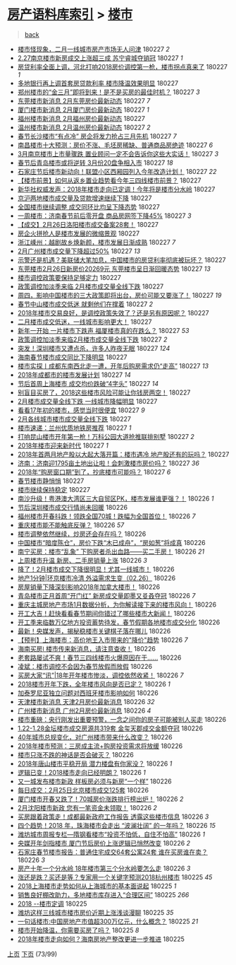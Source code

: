 [房产语料库索引](../../README.md)  > [楼市](楼市.md)
====
> [back](../README.md)

- [楼市怪现象，二月一线城市房产市场无人问津](http://jkwz.applinzi.com/ittc/7075103601267835915.html#%E6%A5%BC%E5%B8%82%E6%80%AA%E7%8E%B0%E8%B1%A1%EF%BC%8C%E4%BA%8C%E6%9C%88%E4%B8%80%E7%BA%BF%E5%9F%8E%E5%B8%82%E6%88%BF%E4%BA%A7%E5%B8%82%E5%9C%BA%E6%97%A0%E4%BA%BA%E9%97%AE%E6%B4%A5) 180227 *2* 
- [2.27南京楼市新房成交上涨超三成 苏宁睿城夺销冠](http://jkwz.applinzi.com/ittc/7074872112374613002.html#2.27%E5%8D%97%E4%BA%AC%E6%A5%BC%E5%B8%82%E6%96%B0%E6%88%BF%E6%88%90%E4%BA%A4%E4%B8%8A%E6%B6%A8%E8%B6%85%E4%B8%89%E6%88%90+%E8%8B%8F%E5%AE%81%E7%9D%BF%E5%9F%8E%E5%A4%BA%E9%94%80%E5%86%A0) 180227 *1* 
- [房贷利率全面上调，河北打响2018房价调控第一枪，楼市拐点真来了](http://jkwz.applinzi.com/ittc/7074851711770690571.html#%E6%88%BF%E8%B4%B7%E5%88%A9%E7%8E%87%E5%85%A8%E9%9D%A2%E4%B8%8A%E8%B0%83%EF%BC%8C%E6%B2%B3%E5%8C%97%E6%89%93%E5%93%8D2018%E6%88%BF%E4%BB%B7%E8%B0%83%E6%8E%A7%E7%AC%AC%E4%B8%80%E6%9E%AA%EF%BC%8C%E6%A5%BC%E5%B8%82%E6%8B%90%E7%82%B9%E7%9C%9F%E6%9D%A5%E4%BA%86) 180227 *1* 
- [多地银行再上调首套房贷款利率 楼市降温效果明显](http://jkwz.applinzi.com/ittc/7074849332509803536.html#%E5%A4%9A%E5%9C%B0%E9%93%B6%E8%A1%8C%E5%86%8D%E4%B8%8A%E8%B0%83%E9%A6%96%E5%A5%97%E6%88%BF%E8%B4%B7%E6%AC%BE%E5%88%A9%E7%8E%87+%E6%A5%BC%E5%B8%82%E9%99%8D%E6%B8%A9%E6%95%88%E6%9E%9C%E6%98%8E%E6%98%BE) 180227  
- [郑州楼市的“金三月”即将到来！是不是买房的最佳时机？](http://jkwz.applinzi.com/ittc/7074831041435272208.html#%E9%83%91%E5%B7%9E%E6%A5%BC%E5%B8%82%E7%9A%84%E2%80%9C%E9%87%91%E4%B8%89%E6%9C%88%E2%80%9D%E5%8D%B3%E5%B0%86%E5%88%B0%E6%9D%A5%EF%BC%81%E6%98%AF%E4%B8%8D%E6%98%AF%E4%B9%B0%E6%88%BF%E7%9A%84%E6%9C%80%E4%BD%B3%E6%97%B6%E6%9C%BA%EF%BC%9F) 180227 *3* 
- [东莞楼市新消息 2月东莞房价最新动态](http://jkwz.applinzi.com/ittc/7074827253932622864.html#%E4%B8%9C%E8%8E%9E%E6%A5%BC%E5%B8%82%E6%96%B0%E6%B6%88%E6%81%AF+2%E6%9C%88%E4%B8%9C%E8%8E%9E%E6%88%BF%E4%BB%B7%E6%9C%80%E6%96%B0%E5%8A%A8%E6%80%81) 180227 *7* 
- [厦门楼市新消息 2月厦门房价最新动态](http://jkwz.applinzi.com/ittc/7074827255119610896.html#%E5%8E%A6%E9%97%A8%E6%A5%BC%E5%B8%82%E6%96%B0%E6%B6%88%E6%81%AF+2%E6%9C%88%E5%8E%A6%E9%97%A8%E6%88%BF%E4%BB%B7%E6%9C%80%E6%96%B0%E5%8A%A8%E6%80%81) 180227 *1* 
- [福州楼市新消息 2月福州房价最新动态](http://jkwz.applinzi.com/ittc/7074827249729930250.html#%E7%A6%8F%E5%B7%9E%E6%A5%BC%E5%B8%82%E6%96%B0%E6%B6%88%E6%81%AF+2%E6%9C%88%E7%A6%8F%E5%B7%9E%E6%88%BF%E4%BB%B7%E6%9C%80%E6%96%B0%E5%8A%A8%E6%80%81) 180227  
- [温州楼市新消息 2月温州房价最新动态](http://jkwz.applinzi.com/ittc/7074827247209153542.html#%E6%B8%A9%E5%B7%9E%E6%A5%BC%E5%B8%82%E6%96%B0%E6%B6%88%E6%81%AF+2%E6%9C%88%E6%B8%A9%E5%B7%9E%E6%88%BF%E4%BB%B7%E6%9C%80%E6%96%B0%E5%8A%A8%E6%80%81) 180227 *2* 
- [春节长沙楼市“有点冷” 房企将发力抢占三月先机](http://jkwz.applinzi.com/ittc/7074823740930393099.html#%E6%98%A5%E8%8A%82%E9%95%BF%E6%B2%99%E6%A5%BC%E5%B8%82%E2%80%9C%E6%9C%89%E7%82%B9%E5%86%B7%E2%80%9D+%E6%88%BF%E4%BC%81%E5%B0%86%E5%8F%91%E5%8A%9B%E6%8A%A2%E5%8D%A0%E4%B8%89%E6%9C%88%E5%85%88%E6%9C%BA) 180227 *7* 
- [南昌楼市十大预测：房价不涨、毛坯房稀缺、普通商品房绝迹](http://jkwz.applinzi.com/ittc/7074815145346073617.html#%E5%8D%97%E6%98%8C%E6%A5%BC%E5%B8%82%E5%8D%81%E5%A4%A7%E9%A2%84%E6%B5%8B%EF%BC%9A%E6%88%BF%E4%BB%B7%E4%B8%8D%E6%B6%A8%E3%80%81%E6%AF%9B%E5%9D%AF%E6%88%BF%E7%A8%80%E7%BC%BA%E3%80%81%E6%99%AE%E9%80%9A%E5%95%86%E5%93%81%E6%88%BF%E7%BB%9D%E8%BF%B9) 180227 *6* 
- [3月南京楼市上市量骤跌 置业顾问一定不会告诉你这些大实话！](http://jkwz.applinzi.com/ittc/7074811865324848138.html#3%E6%9C%88%E5%8D%97%E4%BA%AC%E6%A5%BC%E5%B8%82%E4%B8%8A%E5%B8%82%E9%87%8F%E9%AA%A4%E8%B7%8C+%E7%BD%AE%E4%B8%9A%E9%A1%BE%E9%97%AE%E4%B8%80%E5%AE%9A%E4%B8%8D%E4%BC%9A%E5%91%8A%E8%AF%89%E4%BD%A0%E8%BF%99%E4%BA%9B%E5%A4%A7%E5%AE%9E%E8%AF%9D%EF%BC%81) 180227 *3* 
- [春节后青岛楼市或将逆转 3月份20盘争相入市](http://jkwz.applinzi.com/ittc/7074808837003805707.html#%E6%98%A5%E8%8A%82%E5%90%8E%E9%9D%92%E5%B2%9B%E6%A5%BC%E5%B8%82%E6%88%96%E5%B0%86%E9%80%86%E8%BD%AC+3%E6%9C%88%E4%BB%BD20%E7%9B%98%E4%BA%89%E7%9B%B8%E5%85%A5%E5%B8%82) 180227 *18* 
- [石家庄节后楼市新动向！联盟小区西厢园列入今年改造计划！](http://jkwz.applinzi.com/ittc/7074721206643459088.html#%E7%9F%B3%E5%AE%B6%E5%BA%84%E8%8A%82%E5%90%8E%E6%A5%BC%E5%B8%82%E6%96%B0%E5%8A%A8%E5%90%91%EF%BC%81%E8%81%94%E7%9B%9F%E5%B0%8F%E5%8C%BA%E8%A5%BF%E5%8E%A2%E5%9B%AD%E5%88%97%E5%85%A5%E4%BB%8A%E5%B9%B4%E6%94%B9%E9%80%A0%E8%AE%A1%E5%88%92%EF%BC%81) 180227 *22* 
- [【楼市前景】如何从返乡置业趋势看今年三四线楼市前景？](http://jkwz.applinzi.com/ittc/7074791525672551435.html#%E3%80%90%E6%A5%BC%E5%B8%82%E5%89%8D%E6%99%AF%E3%80%91%E5%A6%82%E4%BD%95%E4%BB%8E%E8%BF%94%E4%B9%A1%E7%BD%AE%E4%B8%9A%E8%B6%8B%E5%8A%BF%E7%9C%8B%E4%BB%8A%E5%B9%B4%E4%B8%89%E5%9B%9B%E7%BA%BF%E6%A5%BC%E5%B8%82%E5%89%8D%E6%99%AF%EF%BC%9F) 180227  
- [新华社权威发声：2018年楼市走向已定调！今年将是楼市分水岭](http://jkwz.applinzi.com/ittc/7074790834723882001.html#%E6%96%B0%E5%8D%8E%E7%A4%BE%E6%9D%83%E5%A8%81%E5%8F%91%E5%A3%B0%EF%BC%9A2018%E5%B9%B4%E6%A5%BC%E5%B8%82%E8%B5%B0%E5%90%91%E5%B7%B2%E5%AE%9A%E8%B0%83%EF%BC%81%E4%BB%8A%E5%B9%B4%E5%B0%86%E6%98%AF%E6%A5%BC%E5%B8%82%E5%88%86%E6%B0%B4%E5%B2%AD) 180227  
- [京沪两地楼市成交量及贷款增速继续下降](http://jkwz.applinzi.com/ittc/7074782446631781392.html#%E4%BA%AC%E6%B2%AA%E4%B8%A4%E5%9C%B0%E6%A5%BC%E5%B8%82%E6%88%90%E4%BA%A4%E9%87%8F%E5%8F%8A%E8%B4%B7%E6%AC%BE%E5%A2%9E%E9%80%9F%E7%BB%A7%E7%BB%AD%E4%B8%8B%E9%99%8D) 180227  
- [全国楼市继续调整 成交同环比均呈下降态势](http://jkwz.applinzi.com/ittc/7074782372329686023.html#%E5%85%A8%E5%9B%BD%E6%A5%BC%E5%B8%82%E7%BB%A7%E7%BB%AD%E8%B0%83%E6%95%B4+%E6%88%90%E4%BA%A4%E5%90%8C%E7%8E%AF%E6%AF%94%E5%9D%87%E5%91%88%E4%B8%8B%E9%99%8D%E6%80%81%E5%8A%BF) 180227  
- [一周楼市：济南春节前后零开盘 商品房网签下降45%](http://jkwz.applinzi.com/ittc/7074780101458002961.html#%E4%B8%80%E5%91%A8%E6%A5%BC%E5%B8%82%EF%BC%9A%E6%B5%8E%E5%8D%97%E6%98%A5%E8%8A%82%E5%89%8D%E5%90%8E%E9%9B%B6%E5%BC%80%E7%9B%98+%E5%95%86%E5%93%81%E6%88%BF%E7%BD%91%E7%AD%BE%E4%B8%8B%E9%99%8D45%25) 180227 *3* 
- [【成交】2月26日洛阳楼市成交备案28套！](http://jkwz.applinzi.com/ittc/7074759035721352208.html#%E3%80%90%E6%88%90%E4%BA%A4%E3%80%912%E6%9C%8826%E6%97%A5%E6%B4%9B%E9%98%B3%E6%A5%BC%E5%B8%82%E6%88%90%E4%BA%A4%E5%A4%87%E6%A1%8828%E5%A5%97%EF%BC%81) 180227  
- [房企火拼抢人是楼市发展的微缩景观](http://jkwz.applinzi.com/ittc/7074757276768666631.html#%E6%88%BF%E4%BC%81%E7%81%AB%E6%8B%BC%E6%8A%A2%E4%BA%BA%E6%98%AF%E6%A5%BC%E5%B8%82%E5%8F%91%E5%B1%95%E7%9A%84%E5%BE%AE%E7%BC%A9%E6%99%AF%E8%A7%82) 180227  
- [浙江嵊州：越剧故乡焕新颜，楼市发展日渐成熟](http://jkwz.applinzi.com/ittc/7074756550013223942.html#%E6%B5%99%E6%B1%9F%E5%B5%8A%E5%B7%9E%EF%BC%9A%E8%B6%8A%E5%89%A7%E6%95%85%E4%B9%A1%E7%84%95%E6%96%B0%E9%A2%9C%EF%BC%8C%E6%A5%BC%E5%B8%82%E5%8F%91%E5%B1%95%E6%97%A5%E6%B8%90%E6%88%90%E7%86%9F) 180227 *7* 
- [2月广州楼市成交量下降超过50%](http://jkwz.applinzi.com/ittc/7074751329895711750.html#2%E6%9C%88%E5%B9%BF%E5%B7%9E%E6%A5%BC%E5%B8%82%E6%88%90%E4%BA%A4%E9%87%8F%E4%B8%8B%E9%99%8D%E8%B6%85%E8%BF%8750%25) 180227 *13* 
- [示警还是机遇？美联储大笔加息，中国楼市的房贷利率彻底被玩坏？](http://jkwz.applinzi.com/ittc/7074731235429843985.html#%E7%A4%BA%E8%AD%A6%E8%BF%98%E6%98%AF%E6%9C%BA%E9%81%87%EF%BC%9F%E7%BE%8E%E8%81%94%E5%82%A8%E5%A4%A7%E7%AC%94%E5%8A%A0%E6%81%AF%EF%BC%8C%E4%B8%AD%E5%9B%BD%E6%A5%BC%E5%B8%82%E7%9A%84%E6%88%BF%E8%B4%B7%E5%88%A9%E7%8E%87%E5%BD%BB%E5%BA%95%E8%A2%AB%E7%8E%A9%E5%9D%8F%EF%BC%9F) 180227  
- [东莞楼市2月26日新房价20269元 东莞楼市呈日渐回暖态势](http://jkwz.applinzi.com/ittc/7074729267051365383.html#%E4%B8%9C%E8%8E%9E%E6%A5%BC%E5%B8%822%E6%9C%8826%E6%97%A5%E6%96%B0%E6%88%BF%E4%BB%B720269%E5%85%83+%E4%B8%9C%E8%8E%9E%E6%A5%BC%E5%B8%82%E5%91%88%E6%97%A5%E6%B8%90%E5%9B%9E%E6%9A%96%E6%80%81%E5%8A%BF) 180227 *13* 
- [楼市调控政策要保持足够定力](http://jkwz.applinzi.com/ittc/7074726846325589003.html#%E6%A5%BC%E5%B8%82%E8%B0%83%E6%8E%A7%E6%94%BF%E7%AD%96%E8%A6%81%E4%BF%9D%E6%8C%81%E8%B6%B3%E5%A4%9F%E5%AE%9A%E5%8A%9B) 180227  
- [政策调控加淡季来临 2月楼市成交量全线下跌](http://jkwz.applinzi.com/ittc/7074724175938061329.html#%E6%94%BF%E7%AD%96%E8%B0%83%E6%8E%A7%E5%8A%A0%E6%B7%A1%E5%AD%A3%E6%9D%A5%E4%B8%B4+2%E6%9C%88%E6%A5%BC%E5%B8%82%E6%88%90%E4%BA%A4%E9%87%8F%E5%85%A8%E7%BA%BF%E4%B8%8B%E8%B7%8C) 180227  
- [周四，影响中国楼市的三大政策即将出台，房价可能又要涨了！](http://jkwz.applinzi.com/ittc/7074721286716916752.html#%E5%91%A8%E5%9B%9B%EF%BC%8C%E5%BD%B1%E5%93%8D%E4%B8%AD%E5%9B%BD%E6%A5%BC%E5%B8%82%E7%9A%84%E4%B8%89%E5%A4%A7%E6%94%BF%E7%AD%96%E5%8D%B3%E5%B0%86%E5%87%BA%E5%8F%B0%EF%BC%8C%E6%88%BF%E4%BB%B7%E5%8F%AF%E8%83%BD%E5%8F%88%E8%A6%81%E6%B6%A8%E4%BA%86%EF%BC%81) 180227 *19* 
- [春节中山楼市成交低迷 就剩他们在撑着](http://jkwz.applinzi.com/ittc/7074720719831565328.html#%E6%98%A5%E8%8A%82%E4%B8%AD%E5%B1%B1%E6%A5%BC%E5%B8%82%E6%88%90%E4%BA%A4%E4%BD%8E%E8%BF%B7+%E5%B0%B1%E5%89%A9%E4%BB%96%E4%BB%AC%E5%9C%A8%E6%92%91%E7%9D%80) 180227 *2* 
- [2018年楼市交易良好，是调控政策失效了？还是另有原因呢？](http://jkwz.applinzi.com/ittc/7074720085233370119.html#2018%E5%B9%B4%E6%A5%BC%E5%B8%82%E4%BA%A4%E6%98%93%E8%89%AF%E5%A5%BD%EF%BC%8C%E6%98%AF%E8%B0%83%E6%8E%A7%E6%94%BF%E7%AD%96%E5%A4%B1%E6%95%88%E4%BA%86%EF%BC%9F%E8%BF%98%E6%98%AF%E5%8F%A6%E6%9C%89%E5%8E%9F%E5%9B%A0%E5%91%A2%EF%BC%9F) 180227  
- [二月楼市成交低迷，一线城市影响更大！](http://jkwz.applinzi.com/ittc/7074713414037668875.html#%E4%BA%8C%E6%9C%88%E6%A5%BC%E5%B8%82%E6%88%90%E4%BA%A4%E4%BD%8E%E8%BF%B7%EF%BC%8C%E4%B8%80%E7%BA%BF%E5%9F%8E%E5%B8%82%E5%BD%B1%E5%93%8D%E6%9B%B4%E5%A4%A7%EF%BC%81) 180227  
- [新年一开始 一片楼市下跌声  福厦楼市真的在跌么？](http://jkwz.applinzi.com/ittc/7074709183935284230.html#%E6%96%B0%E5%B9%B4%E4%B8%80%E5%BC%80%E5%A7%8B+%E4%B8%80%E7%89%87%E6%A5%BC%E5%B8%82%E4%B8%8B%E8%B7%8C%E5%A3%B0++%E7%A6%8F%E5%8E%A6%E6%A5%BC%E5%B8%82%E7%9C%9F%E7%9A%84%E5%9C%A8%E8%B7%8C%E4%B9%88%EF%BC%9F) 180227 *53* 
- [政策调控加淡季来临2月楼市成交量全线下跌](http://jkwz.applinzi.com/ittc/7074701349789107216.html#%E6%94%BF%E7%AD%96%E8%B0%83%E6%8E%A7%E5%8A%A0%E6%B7%A1%E5%AD%A3%E6%9D%A5%E4%B8%B42%E6%9C%88%E6%A5%BC%E5%B8%82%E6%88%90%E4%BA%A4%E9%87%8F%E5%85%A8%E7%BA%BF%E4%B8%8B%E8%B7%8C) 180227 *2* 
- [突发！深圳楼市又遭点杀，许多人昨夜无眠](http://jkwz.applinzi.com/ittc/7074698970314310662.html#%E7%AA%81%E5%8F%91%EF%BC%81%E6%B7%B1%E5%9C%B3%E6%A5%BC%E5%B8%82%E5%8F%88%E9%81%AD%E7%82%B9%E6%9D%80%EF%BC%8C%E8%AE%B8%E5%A4%9A%E4%BA%BA%E6%98%A8%E5%A4%9C%E6%97%A0%E7%9C%A0) 180227 *124* 
- [海南春节楼市成交同比下降明显](http://jkwz.applinzi.com/ittc/7074696163528016912.html#%E6%B5%B7%E5%8D%97%E6%98%A5%E8%8A%82%E6%A5%BC%E5%B8%82%E6%88%90%E4%BA%A4%E5%90%8C%E6%AF%94%E4%B8%8B%E9%99%8D%E6%98%8E%E6%98%BE) 180227  
- [楼市实探丨成都东南西北走一遭，开年后购房需求仍“走高”](http://jkwz.applinzi.com/ittc/7074690224368387089.html#%E6%A5%BC%E5%B8%82%E5%AE%9E%E6%8E%A2%E4%B8%A8%E6%88%90%E9%83%BD%E4%B8%9C%E5%8D%97%E8%A5%BF%E5%8C%97%E8%B5%B0%E4%B8%80%E9%81%AD%EF%BC%8C%E5%BC%80%E5%B9%B4%E5%90%8E%E8%B4%AD%E6%88%BF%E9%9C%80%E6%B1%82%E4%BB%8D%E2%80%9C%E8%B5%B0%E9%AB%98%E2%80%9D) 180227 *13* 
- [2018年成都市的楼市发展计划](http://jkwz.applinzi.com/ittc/7074690048530580497.html#2018%E5%B9%B4%E6%88%90%E9%83%BD%E5%B8%82%E7%9A%84%E6%A5%BC%E5%B8%82%E5%8F%91%E5%B1%95%E8%AE%A1%E5%88%92) 180227 *14* 
- [节后首周上海楼市 成交均价跌破“4字头”](http://jkwz.applinzi.com/ittc/7074686994720752647.html#%E8%8A%82%E5%90%8E%E9%A6%96%E5%91%A8%E4%B8%8A%E6%B5%B7%E6%A5%BC%E5%B8%82+%E6%88%90%E4%BA%A4%E5%9D%87%E4%BB%B7%E8%B7%8C%E7%A0%B4%E2%80%9C4%E5%AD%97%E5%A4%B4%E2%80%9D) 180227 *14* 
- [别盲目买房了，2018这些楼市风险可能让你钱房两空！](http://jkwz.applinzi.com/ittc/7074682875792589840.html#%E5%88%AB%E7%9B%B2%E7%9B%AE%E4%B9%B0%E6%88%BF%E4%BA%86%EF%BC%8C2018%E8%BF%99%E4%BA%9B%E6%A5%BC%E5%B8%82%E9%A3%8E%E9%99%A9%E5%8F%AF%E8%83%BD%E8%AE%A9%E4%BD%A0%E9%92%B1%E6%88%BF%E4%B8%A4%E7%A9%BA%EF%BC%81) 180227  
- [2月楼市成交量全线下跌 一线城市降幅明显](http://jkwz.applinzi.com/ittc/7074682490096976902.html#2%E6%9C%88%E6%A5%BC%E5%B8%82%E6%88%90%E4%BA%A4%E9%87%8F%E5%85%A8%E7%BA%BF%E4%B8%8B%E8%B7%8C+%E4%B8%80%E7%BA%BF%E5%9F%8E%E5%B8%82%E9%99%8D%E5%B9%85%E6%98%8E%E6%98%BE) 180227  
- [看看17年初的楼市，感觉当时很便宜](http://jkwz.applinzi.com/ittc/7074677933124092939.html#%E7%9C%8B%E7%9C%8B17%E5%B9%B4%E5%88%9D%E7%9A%84%E6%A5%BC%E5%B8%82%EF%BC%8C%E6%84%9F%E8%A7%89%E5%BD%93%E6%97%B6%E5%BE%88%E4%BE%BF%E5%AE%9C) 180227 *9* 
- [2月各线城市楼市成交量全线下跌](http://jkwz.applinzi.com/ittc/7074673203731760139.html#2%E6%9C%88%E5%90%84%E7%BA%BF%E5%9F%8E%E5%B8%82%E6%A5%BC%E5%B8%82%E6%88%90%E4%BA%A4%E9%87%8F%E5%85%A8%E7%BA%BF%E4%B8%8B%E8%B7%8C) 180227  
- [楼市速递：兰州优质地铁房推荐](http://jkwz.applinzi.com/ittc/7074668416462226448.html#%E6%A5%BC%E5%B8%82%E9%80%9F%E9%80%92%EF%BC%9A%E5%85%B0%E5%B7%9E%E4%BC%98%E8%B4%A8%E5%9C%B0%E9%93%81%E6%88%BF%E6%8E%A8%E8%8D%90) 180227 *1* 
- [打响昆山楼市开年第一枪！万科公园大道抢推联排别墅](http://jkwz.applinzi.com/ittc/7074517573037458448.html#%E6%89%93%E5%93%8D%E6%98%86%E5%B1%B1%E6%A5%BC%E5%B8%82%E5%BC%80%E5%B9%B4%E7%AC%AC%E4%B8%80%E6%9E%AA%EF%BC%81%E4%B8%87%E7%A7%91%E5%85%AC%E5%9B%AD%E5%A4%A7%E9%81%93%E6%8A%A2%E6%8E%A8%E8%81%94%E6%8E%92%E5%88%AB%E5%A2%85) 180227 *2* 
- [2018年楼市迎来新时代](http://jkwz.applinzi.com/ittc/7074667568143270929.html#2018%E5%B9%B4%E6%A5%BC%E5%B8%82%E8%BF%8E%E6%9D%A5%E6%96%B0%E6%97%B6%E4%BB%A3) 180227 *1* 
- [2018年首两月地产股以大起大落开篇：楼市遇冷 地产股还有的玩吗？](http://jkwz.applinzi.com/ittc/7074665954980398097.html#2018%E5%B9%B4%E9%A6%96%E4%B8%A4%E6%9C%88%E5%9C%B0%E4%BA%A7%E8%82%A1%E4%BB%A5%E5%A4%A7%E8%B5%B7%E5%A4%A7%E8%90%BD%E5%BC%80%E7%AF%87%EF%BC%9A%E6%A5%BC%E5%B8%82%E9%81%87%E5%86%B7+%E5%9C%B0%E4%BA%A7%E8%82%A1%E8%BF%98%E6%9C%89%E7%9A%84%E7%8E%A9%E5%90%97%EF%BC%9F) 180227  
- [济南：济南迎1795亩土地出让啦！会刺激楼市房价吗？](http://jkwz.applinzi.com/ittc/7074524500110869514.html#%E6%B5%8E%E5%8D%97%EF%BC%9A%E6%B5%8E%E5%8D%97%E8%BF%8E1795%E4%BA%A9%E5%9C%9F%E5%9C%B0%E5%87%BA%E8%AE%A9%E5%95%A6%EF%BC%81%E4%BC%9A%E5%88%BA%E6%BF%80%E6%A5%BC%E5%B8%82%E6%88%BF%E4%BB%B7%E5%90%97%EF%BC%9F) 180227 *36* 
- [2018年“购房窗口期”到了，抄底楼市可能吗？](http://jkwz.applinzi.com/ittc/7074568308559184903.html#2018%E5%B9%B4%E2%80%9C%E8%B4%AD%E6%88%BF%E7%AA%97%E5%8F%A3%E6%9C%9F%E2%80%9D%E5%88%B0%E4%BA%86%EF%BC%8C%E6%8A%84%E5%BA%95%E6%A5%BC%E5%B8%82%E5%8F%AF%E8%83%BD%E5%90%97%EF%BC%9F) 180227 *6* 
- [春节楼市静悄悄](http://jkwz.applinzi.com/ittc/7074560275678495761.html#%E6%98%A5%E8%8A%82%E6%A5%BC%E5%B8%82%E9%9D%99%E6%82%84%E6%82%84) 180227  
- [楼市继续保持稳定](http://jkwz.applinzi.com/ittc/7074545560680137744.html#%E6%A5%BC%E5%B8%82%E7%BB%A7%E7%BB%AD%E4%BF%9D%E6%8C%81%E7%A8%B3%E5%AE%9A) 180227  
- [南沙升级！粤港澳大湾区三大自贸区PK，楼市发展谁更强？！](http://jkwz.applinzi.com/ittc/7074542363093763079.html#%E5%8D%97%E6%B2%99%E5%8D%87%E7%BA%A7%EF%BC%81%E7%B2%A4%E6%B8%AF%E6%BE%B3%E5%A4%A7%E6%B9%BE%E5%8C%BA%E4%B8%89%E5%A4%A7%E8%87%AA%E8%B4%B8%E5%8C%BAPK%EF%BC%8C%E6%A5%BC%E5%B8%82%E5%8F%91%E5%B1%95%E8%B0%81%E6%9B%B4%E5%BC%BA%EF%BC%9F%EF%BC%81) 180226 *1* 
- [节后深圳楼市成交行情尚未回暖](http://jkwz.applinzi.com/ittc/7074535965198910475.html#%E8%8A%82%E5%90%8E%E6%B7%B1%E5%9C%B3%E6%A5%BC%E5%B8%82%E6%88%90%E4%BA%A4%E8%A1%8C%E6%83%85%E5%B0%9A%E6%9C%AA%E5%9B%9E%E6%9A%96) 180226  
- [福州楼市开春抖跌！领跌全国70城！跌幅为全国首位！](http://jkwz.applinzi.com/ittc/7074530235507016710.html#%E7%A6%8F%E5%B7%9E%E6%A5%BC%E5%B8%82%E5%BC%80%E6%98%A5%E6%8A%96%E8%B7%8C%EF%BC%81%E9%A2%86%E8%B7%8C%E5%85%A8%E5%9B%BD70%E5%9F%8E%EF%BC%81%E8%B7%8C%E5%B9%85%E4%B8%BA%E5%85%A8%E5%9B%BD%E9%A6%96%E4%BD%8D%EF%BC%81) 180226 *7* 
- [重庆楼市能不能触底反弹？](http://jkwz.applinzi.com/ittc/7074523873494434833.html#%E9%87%8D%E5%BA%86%E6%A5%BC%E5%B8%82%E8%83%BD%E4%B8%8D%E8%83%BD%E8%A7%A6%E5%BA%95%E5%8F%8D%E5%BC%B9%EF%BC%9F) 180226 *57* 
- [楼市调整依然继续，炒房还会存在吗？](http://jkwz.applinzi.com/ittc/7074523858197808134.html#%E6%A5%BC%E5%B8%82%E8%B0%83%E6%95%B4%E4%BE%9D%E7%84%B6%E7%BB%A7%E7%BB%AD%EF%BC%8C%E7%82%92%E6%88%BF%E8%BF%98%E4%BC%9A%E5%AD%98%E5%9C%A8%E5%90%97%EF%BC%9F) 180226  
- [中国楼市“暗度陈仓”，房价下跌“木已成舟”，“房如葱”将成真](http://jkwz.applinzi.com/ittc/7074472543027463175.html#%E4%B8%AD%E5%9B%BD%E6%A5%BC%E5%B8%82%E2%80%9C%E6%9A%97%E5%BA%A6%E9%99%88%E4%BB%93%E2%80%9D%EF%BC%8C%E6%88%BF%E4%BB%B7%E4%B8%8B%E8%B7%8C%E2%80%9C%E6%9C%A8%E5%B7%B2%E6%88%90%E8%88%9F%E2%80%9D%EF%BC%8C%E2%80%9C%E6%88%BF%E5%A6%82%E8%91%B1%E2%80%9D%E5%B0%86%E6%88%90%E7%9C%9F) 180226  
- [南宁买房：楼市“乱象” 下购房者杀出血路——买二手房！](http://jkwz.applinzi.com/ittc/7074466888900150283.html#%E5%8D%97%E5%AE%81%E4%B9%B0%E6%88%BF%EF%BC%9A%E6%A5%BC%E5%B8%82%E2%80%9C%E4%B9%B1%E8%B1%A1%E2%80%9D+%E4%B8%8B%E8%B4%AD%E6%88%BF%E8%80%85%E6%9D%80%E5%87%BA%E8%A1%80%E8%B7%AF%E2%80%94%E2%80%94%E4%B9%B0%E4%BA%8C%E6%89%8B%E6%88%BF%EF%BC%81) 180226 *21* 
- [上周楼市升温 新房、二手房销量上涨](http://jkwz.applinzi.com/ittc/7074464047808644113.html#%E4%B8%8A%E5%91%A8%E6%A5%BC%E5%B8%82%E5%8D%87%E6%B8%A9+%E6%96%B0%E6%88%BF%E3%80%81%E4%BA%8C%E6%89%8B%E6%88%BF%E9%94%80%E9%87%8F%E4%B8%8A%E6%B6%A8) 180226 *3* 
- [降了！2月楼市成交下降很明显！尤其一线城市！](http://jkwz.applinzi.com/ittc/7074454157321044999.html#%E9%99%8D%E4%BA%86%EF%BC%812%E6%9C%88%E6%A5%BC%E5%B8%82%E6%88%90%E4%BA%A4%E4%B8%8B%E9%99%8D%E5%BE%88%E6%98%8E%E6%98%BE%EF%BC%81%E5%B0%A4%E5%85%B6%E4%B8%80%E7%BA%BF%E5%9F%8E%E5%B8%82%EF%BC%81) 180226  
- [地产1分钟|环京楼市冷清 外溢需求生变（02.26）](http://jkwz.applinzi.com/ittc/7074447811360064529.html#%E5%9C%B0%E4%BA%A71%E5%88%86%E9%92%9F%7C%E7%8E%AF%E4%BA%AC%E6%A5%BC%E5%B8%82%E5%86%B7%E6%B8%85+%E5%A4%96%E6%BA%A2%E9%9C%80%E6%B1%82%E7%94%9F%E5%8F%98%EF%BC%8802.26%EF%BC%89) 180226  
- [房屋销量下降深刻影响2018年加拿大楼市！](http://jkwz.applinzi.com/ittc/7074445797255283728.html#%E6%88%BF%E5%B1%8B%E9%94%80%E9%87%8F%E4%B8%8B%E9%99%8D%E6%B7%B1%E5%88%BB%E5%BD%B1%E5%93%8D2018%E5%B9%B4%E5%8A%A0%E6%8B%BF%E5%A4%A7%E6%A5%BC%E5%B8%82%EF%BC%81) 180226  
- [青岛楼市正月首周“开门红” 新房成交量即墨又㕛叒夺冠](http://jkwz.applinzi.com/ittc/7074444196604019723.html#%E9%9D%92%E5%B2%9B%E6%A5%BC%E5%B8%82%E6%AD%A3%E6%9C%88%E9%A6%96%E5%91%A8%E2%80%9C%E5%BC%80%E9%97%A8%E7%BA%A2%E2%80%9D+%E6%96%B0%E6%88%BF%E6%88%90%E4%BA%A4%E9%87%8F%E5%8D%B3%E5%A2%A8%E5%8F%88%E3%95%9B%E5%8F%92%E5%A4%BA%E5%86%A0) 180226 *7* 
- [重庆主城房地产市场1月数据分析，为你解读接下来的楼市风向！](http://jkwz.applinzi.com/ittc/7074433445931779089.html#%E9%87%8D%E5%BA%86%E4%B8%BB%E5%9F%8E%E6%88%BF%E5%9C%B0%E4%BA%A7%E5%B8%82%E5%9C%BA1%E6%9C%88%E6%95%B0%E6%8D%AE%E5%88%86%E6%9E%90%EF%BC%8C%E4%B8%BA%E4%BD%A0%E8%A7%A3%E8%AF%BB%E6%8E%A5%E4%B8%8B%E6%9D%A5%E7%9A%84%E6%A5%BC%E5%B8%82%E9%A3%8E%E5%90%91%EF%BC%81) 180226  
- [开工大吉！赶快看看春节期间你错过了哪些楼市大新闻！](http://jkwz.applinzi.com/ittc/7074427732358595600.html#%E5%BC%80%E5%B7%A5%E5%A4%A7%E5%90%89%EF%BC%81%E8%B5%B6%E5%BF%AB%E7%9C%8B%E7%9C%8B%E6%98%A5%E8%8A%82%E6%9C%9F%E9%97%B4%E4%BD%A0%E9%94%99%E8%BF%87%E4%BA%86%E5%93%AA%E4%BA%9B%E6%A5%BC%E5%B8%82%E5%A4%A7%E6%96%B0%E9%97%BB%EF%BC%81) 180226  
- [开工季来临数万亿地方投资蓄势待发，春节假期各地楼市成交分化](http://jkwz.applinzi.com/ittc/7074421708469830662.html#%E5%BC%80%E5%B7%A5%E5%AD%A3%E6%9D%A5%E4%B8%B4%E6%95%B0%E4%B8%87%E4%BA%BF%E5%9C%B0%E6%96%B9%E6%8A%95%E8%B5%84%E8%93%84%E5%8A%BF%E5%BE%85%E5%8F%91%EF%BC%8C%E6%98%A5%E8%8A%82%E5%81%87%E6%9C%9F%E5%90%84%E5%9C%B0%E6%A5%BC%E5%B8%82%E6%88%90%E4%BA%A4%E5%88%86%E5%8C%96) 180226  
- [最新！央媒发声，揭秘稳楼市关键棋子落在哪儿](http://jkwz.applinzi.com/ittc/7074415318468658186.html#%E6%9C%80%E6%96%B0%EF%BC%81%E5%A4%AE%E5%AA%92%E5%8F%91%E5%A3%B0%EF%BC%8C%E6%8F%AD%E7%A7%98%E7%A8%B3%E6%A5%BC%E5%B8%82%E5%85%B3%E9%94%AE%E6%A3%8B%E5%AD%90%E8%90%BD%E5%9C%A8%E5%93%AA%E5%84%BF) 180226  
- [【预判】上海楼市：高价地王入市带来的&quot;降价&quot;趋势](http://jkwz.applinzi.com/ittc/7074414383403107345.html#%E3%80%90%E9%A2%84%E5%88%A4%E3%80%91%E4%B8%8A%E6%B5%B7%E6%A5%BC%E5%B8%82%EF%BC%9A%E9%AB%98%E4%BB%B7%E5%9C%B0%E7%8E%8B%E5%85%A5%E5%B8%82%E5%B8%A6%E6%9D%A5%E7%9A%84%26quot%3B%E9%99%8D%E4%BB%B7%26quot%3B%E8%B6%8B%E5%8A%BF) 180226 *7* 
- [海南买房ǀ 楼市传来新消息，请注意查收！](http://jkwz.applinzi.com/ittc/7074412805493359622.html#%E6%B5%B7%E5%8D%97%E4%B9%B0%E6%88%BF%C7%80+%E6%A5%BC%E5%B8%82%E4%BC%A0%E6%9D%A5%E6%96%B0%E6%B6%88%E6%81%AF%EF%BC%8C%E8%AF%B7%E6%B3%A8%E6%84%8F%E6%9F%A5%E6%94%B6%EF%BC%81) 180226  
- [老套路屡试不爽！春节三四线楼市火爆原因在于……](http://jkwz.applinzi.com/ittc/7074406036343882769.html#%E8%80%81%E5%A5%97%E8%B7%AF%E5%B1%A1%E8%AF%95%E4%B8%8D%E7%88%BD%EF%BC%81%E6%98%A5%E8%8A%82%E4%B8%89%E5%9B%9B%E7%BA%BF%E6%A5%BC%E5%B8%82%E7%81%AB%E7%88%86%E5%8E%9F%E5%9B%A0%E5%9C%A8%E4%BA%8E%E2%80%A6%E2%80%A6) 180226  
- [凌斌：楼市调控不会因为春节放假而放假](http://jkwz.applinzi.com/ittc/7074404069840258064.html#%E5%87%8C%E6%96%8C%EF%BC%9A%E6%A5%BC%E5%B8%82%E8%B0%83%E6%8E%A7%E4%B8%8D%E4%BC%9A%E5%9B%A0%E4%B8%BA%E6%98%A5%E8%8A%82%E6%94%BE%E5%81%87%E8%80%8C%E6%94%BE%E5%81%87) 180226  
- [买房大家“讯”|18年开年楼市惨淡，调控依然收紧！](http://jkwz.applinzi.com/ittc/7074399219538723856.html#%E4%B9%B0%E6%88%BF%E5%A4%A7%E5%AE%B6%E2%80%9C%E8%AE%AF%E2%80%9D%7C18%E5%B9%B4%E5%BC%80%E5%B9%B4%E6%A5%BC%E5%B8%82%E6%83%A8%E6%B7%A1%EF%BC%8C%E8%B0%83%E6%8E%A7%E4%BE%9D%E7%84%B6%E6%94%B6%E7%B4%A7%EF%BC%81) 180226 *7* 
- [2018楼市开年下跌，全年楼市风向是否已定？](http://jkwz.applinzi.com/ittc/7074373569645904903.html#2018%E6%A5%BC%E5%B8%82%E5%BC%80%E5%B9%B4%E4%B8%8B%E8%B7%8C%EF%BC%8C%E5%85%A8%E5%B9%B4%E6%A5%BC%E5%B8%82%E9%A3%8E%E5%90%91%E6%98%AF%E5%90%A6%E5%B7%B2%E5%AE%9A%EF%BC%9F) 180226 *1* 
- [加泰罗尼亚独立问题对西班牙楼市影响如何](http://jkwz.applinzi.com/ittc/7074372091027915792.html#%E5%8A%A0%E6%B3%B0%E7%BD%97%E5%B0%BC%E4%BA%9A%E7%8B%AC%E7%AB%8B%E9%97%AE%E9%A2%98%E5%AF%B9%E8%A5%BF%E7%8F%AD%E7%89%99%E6%A5%BC%E5%B8%82%E5%BD%B1%E5%93%8D%E5%A6%82%E4%BD%95) 180226  
- [天津楼市新消息 天津2月房价最新消息](http://jkwz.applinzi.com/ittc/7074362236657468433.html#%E5%A4%A9%E6%B4%A5%E6%A5%BC%E5%B8%82%E6%96%B0%E6%B6%88%E6%81%AF+%E5%A4%A9%E6%B4%A52%E6%9C%88%E6%88%BF%E4%BB%B7%E6%9C%80%E6%96%B0%E6%B6%88%E6%81%AF) 180226 *32* 
- [广州楼市新消息 广州2月房价最新消息](http://jkwz.applinzi.com/ittc/7074362233436242955.html#%E5%B9%BF%E5%B7%9E%E6%A5%BC%E5%B8%82%E6%96%B0%E6%B6%88%E6%81%AF+%E5%B9%BF%E5%B7%9E2%E6%9C%88%E6%88%BF%E4%BB%B7%E6%9C%80%E6%96%B0%E6%B6%88%E6%81%AF) 180226 *4* 
- [楼市重磅：央行刚发出重要预警，一念之间你的房子可能被别人买走](http://jkwz.applinzi.com/ittc/7074356649714517002.html#%E6%A5%BC%E5%B8%82%E9%87%8D%E7%A3%85%EF%BC%9A%E5%A4%AE%E8%A1%8C%E5%88%9A%E5%8F%91%E5%87%BA%E9%87%8D%E8%A6%81%E9%A2%84%E8%AD%A6%EF%BC%8C%E4%B8%80%E5%BF%B5%E4%B9%8B%E9%97%B4%E4%BD%A0%E7%9A%84%E6%88%BF%E5%AD%90%E5%8F%AF%E8%83%BD%E8%A2%AB%E5%88%AB%E4%BA%BA%E4%B9%B0%E8%B5%B0) 180226  
- [1.22-1.28金坛楼市成交房源共319套 金玺天郡成交金额夺冠](http://jkwz.applinzi.com/ittc/7074355396565533707.html#1.22-1.28%E9%87%91%E5%9D%9B%E6%A5%BC%E5%B8%82%E6%88%90%E4%BA%A4%E6%88%BF%E6%BA%90%E5%85%B1319%E5%A5%97+%E9%87%91%E7%8E%BA%E5%A4%A9%E9%83%A1%E6%88%90%E4%BA%A4%E9%87%91%E9%A2%9D%E5%A4%BA%E5%86%A0) 180226  
- [40年城市总规变化，对广州楼市带来什么改变？](http://jkwz.applinzi.com/ittc/7074354125993411590.html#40%E5%B9%B4%E5%9F%8E%E5%B8%82%E6%80%BB%E8%A7%84%E5%8F%98%E5%8C%96%EF%BC%8C%E5%AF%B9%E5%B9%BF%E5%B7%9E%E6%A5%BC%E5%B8%82%E5%B8%A6%E6%9D%A5%E4%BB%80%E4%B9%88%E6%94%B9%E5%8F%98%EF%BC%9F) 180226  
- [2018年楼市预测：三房成主流+购房投资需求将放缓](http://jkwz.applinzi.com/ittc/7074352851382174731.html#2018%E5%B9%B4%E6%A5%BC%E5%B8%82%E9%A2%84%E6%B5%8B%EF%BC%9A%E4%B8%89%E6%88%BF%E6%88%90%E4%B8%BB%E6%B5%81%2B%E8%B4%AD%E6%88%BF%E6%8A%95%E8%B5%84%E9%9C%80%E6%B1%82%E5%B0%86%E6%94%BE%E7%BC%93) 180226  
- [楼市只涨不跌的神话是否会破灭？](http://jkwz.applinzi.com/ittc/7074346323098993670.html#%E6%A5%BC%E5%B8%82%E5%8F%AA%E6%B6%A8%E4%B8%8D%E8%B7%8C%E7%9A%84%E7%A5%9E%E8%AF%9D%E6%98%AF%E5%90%A6%E4%BC%9A%E7%A0%B4%E7%81%AD%EF%BC%9F) 180226  
- [2018年唐山楼市平稳开局 潜力楼盘有你家没？](http://jkwz.applinzi.com/ittc/7074342659001156625.html#2018%E5%B9%B4%E5%94%90%E5%B1%B1%E6%A5%BC%E5%B8%82%E5%B9%B3%E7%A8%B3%E5%BC%80%E5%B1%80+%E6%BD%9C%E5%8A%9B%E6%A5%BC%E7%9B%98%E6%9C%89%E4%BD%A0%E5%AE%B6%E6%B2%A1%EF%BC%9F) 180226 *1* 
- [逻辑已变！2018楼市走向已经明朗？](http://jkwz.applinzi.com/ittc/7074325646455342091.html#%E9%80%BB%E8%BE%91%E5%B7%B2%E5%8F%98%EF%BC%812018%E6%A5%BC%E5%B8%82%E8%B5%B0%E5%90%91%E5%B7%B2%E7%BB%8F%E6%98%8E%E6%9C%97%EF%BC%9F) 180226 *1* 
- [又一城发布楼市新政 样板房必须与新房“一个样”](http://jkwz.applinzi.com/ittc/7074336803647915018.html#%E5%8F%88%E4%B8%80%E5%9F%8E%E5%8F%91%E5%B8%83%E6%A5%BC%E5%B8%82%E6%96%B0%E6%94%BF+%E6%A0%B7%E6%9D%BF%E6%88%BF%E5%BF%85%E9%A1%BB%E4%B8%8E%E6%96%B0%E6%88%BF%E2%80%9C%E4%B8%80%E4%B8%AA%E6%A0%B7%E2%80%9D) 180226  
- [每日成交：2月25日北京楼市成交125套](http://jkwz.applinzi.com/ittc/7074324844579914763.html#%E6%AF%8F%E6%97%A5%E6%88%90%E4%BA%A4%EF%BC%9A2%E6%9C%8825%E6%97%A5%E5%8C%97%E4%BA%AC%E6%A5%BC%E5%B8%82%E6%88%90%E4%BA%A4125%E5%A5%97) 180226  
- [厦门楼市开春又跌了！70城房价涨跌排行榜出炉！](http://jkwz.applinzi.com/ittc/7074319674588529670.html#%E5%8E%A6%E9%97%A8%E6%A5%BC%E5%B8%82%E5%BC%80%E6%98%A5%E5%8F%88%E8%B7%8C%E4%BA%86%EF%BC%8170%E5%9F%8E%E6%88%BF%E4%BB%B7%E6%B6%A8%E8%B7%8C%E6%8E%92%E8%A1%8C%E6%A6%9C%E5%87%BA%E7%82%89%EF%BC%81) 180226 *2* 
- [2月沈阳楼市新政 您有一笔资金未领取！](http://jkwz.applinzi.com/ittc/7074317400667587600.html#2%E6%9C%88%E6%B2%88%E9%98%B3%E6%A5%BC%E5%B8%82%E6%96%B0%E6%94%BF+%E6%82%A8%E6%9C%89%E4%B8%80%E7%AC%94%E8%B5%84%E9%87%91%E6%9C%AA%E9%A2%86%E5%8F%96%EF%BC%81) 180226 *2* 
- [买房跟着政策走！成都最新政府工作报告 透露这些楼市信息](http://jkwz.applinzi.com/ittc/7074315178735043591.html#%E4%B9%B0%E6%88%BF%E8%B7%9F%E7%9D%80%E6%94%BF%E7%AD%96%E8%B5%B0%EF%BC%81%E6%88%90%E9%83%BD%E6%9C%80%E6%96%B0%E6%94%BF%E5%BA%9C%E5%B7%A5%E4%BD%9C%E6%8A%A5%E5%91%8A+%E9%80%8F%E9%9C%B2%E8%BF%99%E4%BA%9B%E6%A5%BC%E5%B8%82%E4%BF%A1%E6%81%AF) 180226 *3* 
- [四个趋势！2018 年，珠海楼市会走出 “波澜壮阔” 的一年吗？](http://jkwz.applinzi.com/ittc/7074313096619623441.html#%E5%9B%9B%E4%B8%AA%E8%B6%8B%E5%8A%BF%EF%BC%812018+%E5%B9%B4%EF%BC%8C%E7%8F%A0%E6%B5%B7%E6%A5%BC%E5%B8%82%E4%BC%9A%E8%B5%B0%E5%87%BA+%E2%80%9C%E6%B3%A2%E6%BE%9C%E5%A3%AE%E9%98%94%E2%80%9D+%E7%9A%84%E4%B8%80%E5%B9%B4%E5%90%97%EF%BC%9F) 180226 *15* 
- [潍坊城市周报专栏—隋钢看楼市“投资不怕低，自住不怕高”](http://jkwz.applinzi.com/ittc/7074311290753647626.html#%E6%BD%8D%E5%9D%8A%E5%9F%8E%E5%B8%82%E5%91%A8%E6%8A%A5%E4%B8%93%E6%A0%8F%E2%80%94%E9%9A%8B%E9%92%A2%E7%9C%8B%E6%A5%BC%E5%B8%82%E2%80%9C%E6%8A%95%E8%B5%84%E4%B8%8D%E6%80%95%E4%BD%8E%EF%BC%8C%E8%87%AA%E4%BD%8F%E4%B8%8D%E6%80%95%E9%AB%98%E2%80%9D) 180226 *1* 
- [央媒开年剑指楼市 厦门节后房价上涨逻辑已悄然改变](http://jkwz.applinzi.com/ittc/7074308479097766919.html#%E5%A4%AE%E5%AA%92%E5%BC%80%E5%B9%B4%E5%89%91%E6%8C%87%E6%A5%BC%E5%B8%82+%E5%8E%A6%E9%97%A8%E8%8A%82%E5%90%8E%E6%88%BF%E4%BB%B7%E4%B8%8A%E6%B6%A8%E9%80%BB%E8%BE%91%E5%B7%B2%E6%82%84%E7%84%B6%E6%94%B9%E5%8F%98) 180226 *2* 
- [石家庄春节楼市报告：普通住宅成交64套公寓24套 谁在买房谁在卖？](http://jkwz.applinzi.com/ittc/7074291150565671953.html#%E7%9F%B3%E5%AE%B6%E5%BA%84%E6%98%A5%E8%8A%82%E6%A5%BC%E5%B8%82%E6%8A%A5%E5%91%8A%EF%BC%9A%E6%99%AE%E9%80%9A%E4%BD%8F%E5%AE%85%E6%88%90%E4%BA%A464%E5%A5%97%E5%85%AC%E5%AF%9324%E5%A5%97+%E8%B0%81%E5%9C%A8%E4%B9%B0%E6%88%BF%E8%B0%81%E5%9C%A8%E5%8D%96%EF%BC%9F) 180226 *3* 
- [房产十年一个分水岭 18年楼市第三个分水岭要怎么走](http://jkwz.applinzi.com/ittc/7074204384785597446.html#%E6%88%BF%E4%BA%A7%E5%8D%81%E5%B9%B4%E4%B8%80%E4%B8%AA%E5%88%86%E6%B0%B4%E5%B2%AD+18%E5%B9%B4%E6%A5%BC%E5%B8%82%E7%AC%AC%E4%B8%89%E4%B8%AA%E5%88%86%E6%B0%B4%E5%B2%AD%E8%A6%81%E6%80%8E%E4%B9%88%E8%B5%B0) 180226 *3* 
- [涨还是跌？买还是等？专家用一个关键字预测2018杭州楼市](http://jkwz.applinzi.com/ittc/7074145891793765387.html#%E6%B6%A8%E8%BF%98%E6%98%AF%E8%B7%8C%EF%BC%9F%E4%B9%B0%E8%BF%98%E6%98%AF%E7%AD%89%EF%BC%9F%E4%B8%93%E5%AE%B6%E7%94%A8%E4%B8%80%E4%B8%AA%E5%85%B3%E9%94%AE%E5%AD%97%E9%A2%84%E6%B5%8B2018%E6%9D%AD%E5%B7%9E%E6%A5%BC%E5%B8%82) 180225 *45* 
- [2018上海楼市走势如何从上海城市的基本面说起](http://jkwz.applinzi.com/ittc/7073654874992804875.html#2018%E4%B8%8A%E6%B5%B7%E6%A5%BC%E5%B8%82%E8%B5%B0%E5%8A%BF%E5%A6%82%E4%BD%95%E4%BB%8E%E4%B8%8A%E6%B5%B7%E5%9F%8E%E5%B8%82%E7%9A%84%E5%9F%BA%E6%9C%AC%E9%9D%A2%E8%AF%B4%E8%B5%B7) 180225 *1* 
- [销售良好棚改助力，多地楼市库存进入“合理区间”](http://jkwz.applinzi.com/ittc/7074100808218313745.html#%E9%94%80%E5%94%AE%E8%89%AF%E5%A5%BD%E6%A3%9A%E6%94%B9%E5%8A%A9%E5%8A%9B%EF%BC%8C%E5%A4%9A%E5%9C%B0%E6%A5%BC%E5%B8%82%E5%BA%93%E5%AD%98%E8%BF%9B%E5%85%A5%E2%80%9C%E5%90%88%E7%90%86%E5%8C%BA%E9%97%B4%E2%80%9D) 180225 *266* 
- [2018 --楼市定调](http://jkwz.applinzi.com/ittc/7074098468018979850.html#2018+--%E6%A5%BC%E5%B8%82%E5%AE%9A%E8%B0%83) 180225  
- [潍坊这样三线城市楼市房价近期上涨浅谈漫聊](http://jkwz.applinzi.com/ittc/7074092569187582986.html#%E6%BD%8D%E5%9D%8A%E8%BF%99%E6%A0%B7%E4%B8%89%E7%BA%BF%E5%9F%8E%E5%B8%82%E6%A5%BC%E5%B8%82%E6%88%BF%E4%BB%B7%E8%BF%91%E6%9C%9F%E4%B8%8A%E6%B6%A8%E6%B5%85%E8%B0%88%E6%BC%AB%E8%81%8A) 180225 *35* 
- [一句话楼市:中国房地产市值超300万亿元，什么概念？](http://jkwz.applinzi.com/ittc/7074083886772782096.html#%E4%B8%80%E5%8F%A5%E8%AF%9D%E6%A5%BC%E5%B8%82%3A%E4%B8%AD%E5%9B%BD%E6%88%BF%E5%9C%B0%E4%BA%A7%E5%B8%82%E5%80%BC%E8%B6%85300%E4%B8%87%E4%BA%BF%E5%85%83%EF%BC%8C%E4%BB%80%E4%B9%88%E6%A6%82%E5%BF%B5%EF%BC%9F) 180225 *21* 
- [楼市开始降温，你需要买房了吗？](http://jkwz.applinzi.com/ittc/7074052078769275910.html#%E6%A5%BC%E5%B8%82%E5%BC%80%E5%A7%8B%E9%99%8D%E6%B8%A9%EF%BC%8C%E4%BD%A0%E9%9C%80%E8%A6%81%E4%B9%B0%E6%88%BF%E4%BA%86%E5%90%97%EF%BC%9F) 180225 *8* 
- [2018年楼市走向如何？海南房地产整改更进一步推进](http://jkwz.applinzi.com/ittc/7074039572982137873.html#2018%E5%B9%B4%E6%A5%BC%E5%B8%82%E8%B5%B0%E5%90%91%E5%A6%82%E4%BD%95%EF%BC%9F%E6%B5%B7%E5%8D%97%E6%88%BF%E5%9C%B0%E4%BA%A7%E6%95%B4%E6%94%B9%E6%9B%B4%E8%BF%9B%E4%B8%80%E6%AD%A5%E6%8E%A8%E8%BF%9B) 180225  


 [上页](楼市74.md) [下页](楼市72.md)          (73/99)
